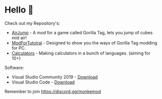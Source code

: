 # Hello :wave:

Check out my Repository's:
- [AirJump](https://github.com/fchb1239/AirJump) - A mod for a game called Gorilla Tag, lets you jump of cubes mid air!
- [ModForTutoiral](https://github.com/fchb1239/ModForTuroial) - Designed to show you the ways of Gorilla Tag modding for PC.
- [Calculators](https://github.com/fchb1239/Calculators) - Making calculators in a bunch of languages. (aiming for 10+)

Software:
- Visual Studio Community 2019 - [Download](https://visualstudio.microsoft.com/downloads/)
- Visual Studio Code - [Download](https://code.visualstudio.com/download)

Remember to join https://discord.gg/monkemod

